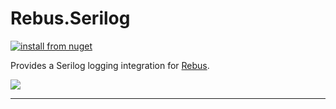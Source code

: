 # Rebus.Serilog

[![install from nuget](https://img.shields.io/nuget/v/Rebus.Serilog.svg?style=flat-square)](https://www.nuget.org/packages/Rebus.Serilog)

Provides a Serilog logging integration for [Rebus](https://github.com/rebus-org/Rebus).

![](https://raw.githubusercontent.com/rebus-org/Rebus/master/artwork/little_rebusbus2_copy-200x200.png)

---


